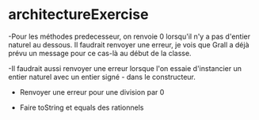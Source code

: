 architectureExercise
====================

-Pour les méthodes predecesseur, on renvoie 0 lorsqu'il n'y a pas d'entier naturel au dessous. Il faudrait renvoyer une erreur, je vois que Grall a déjà prévu un message pour ce cas-là au début de la classe.

-Il faudrait aussi renvoyer une erreur lorsque l'on essaie d'instancier un entier naturel avec un entier signé - dans le constructeur.

- Renvoyer une erreur pour une division par 0

- Faire toString et equals des rationnels

